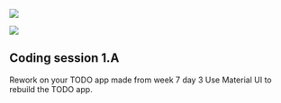![](https://img.shields.io/badge/MASAI-SPARTANS-red?logo=&style=for-the-badge)

![](https://img.shields.io/badge/WEEK8-DAY3-green)

## Coding session 1.A

Rework on your TODO app made from week 7 day 3
Use Material UI to rebuild the TODO app.